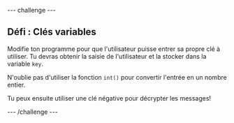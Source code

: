 \--- challenge \---

## Défi : Clés variables

Modifie ton programme pour que l'utilisateur puisse entrer sa propre clé à utiliser. Tu devras obtenir la saisie de l'utilisateur et la stocker dans la variable `key`.

N'oublie pas d'utiliser la fonction `int()` pour convertir l'entrée en un nombre entier.

Tu peux ensuite utiliser une clé négative pour décrypter les messages!

\--- /challenge \---